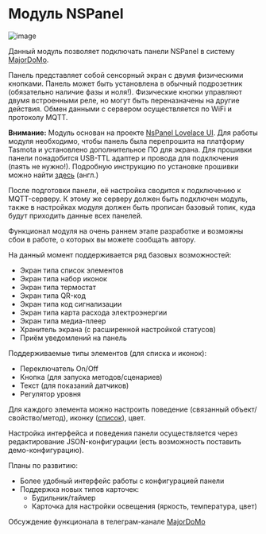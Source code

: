 # Модуль NSPanel

![image](https://docs.nspanel.pky.eu/img/nspanel-rl.png)

Данный модуль позволяет подключать панели NSPanel в систему [MajorDoMo](https://github.com/sergejey/majordomo).

Панель представляет собой сенсорный экран с двумя физическими кнопками.
Панель может быть установлена в обычный подрозетник (обязательно наличие фазы и ноля!).
Физические кнопки управляют двумя встроенными реле, но могут быть переназначены на другие действия.
Обмен данными с сервером осуществляется по WiFi и протоколу MQTT.

**Внимание:** Модуль основан на проекте [NsPanel Lovelace UI](https://docs.nspanel.pky.eu/). Для работы модуля необходимо, чтобы панель была перепрошита
на платформу Tasmota и установлено дополнительное ПО для экрана.
Для прошивки панели понадобится USB-TTL адаптер и провода для подключения (паять не нужно!).
Подробную инструкцию по установке прошивки можно найти [здесь](https://docs.nspanel.pky.eu/prepare_nspanel_ioBroker/) (англ.)

После подготовки панели, её настройка сводится к подключению к MQTT-серверу.
К этому же серверу должен быть подключен модуль, также в настройках модуля должен быть
прописан базовый топик, куда будут приходить данные всех панелей.

Функционал модуля на очень раннем этапе разработке и возможны сбои в работе, о которых
вы можете сообщать автору.

На данный момент поддерживается ряд базовых возможностей:

- Экран типа список элементов
- Экран типа набор иконок
- Экран типа термостат
- Экран типа QR-код
- Экран типа код сигнализации
- Экран типа карта расхода электроэнергии  
- Экран типа медиа-плеер
- Хранитель экрана (с расширенной настройкой статусов)
- Приём уведомлений на панель

Поддерживаемые типы элементов (для списка и иконок):
- Переключатель On/Off
- Кнопка (для запуска методов/сценариев)
- Текст (для показаний датчиков)
- Регулятор уровня

Для каждого элемента можно настроить поведение (связанный объект/свойство/метод),
иконку ([список](https://docs.nspanel.pky.eu/icon-cheatsheet.html)), цвет.

Настройка интерфейса и поведения панели осуществляется через редактирование JSON-конфигурации
(есть возможность поставить демо-конфигурацию).

Планы по развитию:
- Более удобный интерфейс работы с конфигурацией панели
- Поддержка новых типов карточек:
  - Будильник/таймер
  - Карточка для настройки освещения (яркость, температура, цвет)  

Обсуждение функционала в телеграм-канале [MajorDoMo](https://t.me/MajorDoMoRu)

